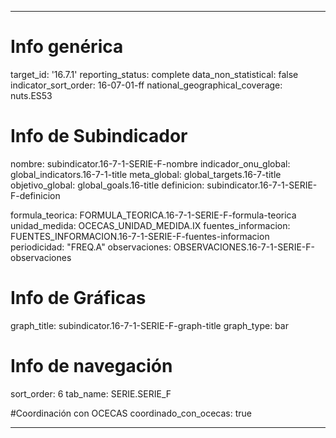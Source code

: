 ---

# Info genérica
target_id: '16.7.1'
reporting_status: complete
data_non_statistical: false
indicator_sort_order: 16-07-01-ff
national_geographical_coverage: nuts.ES53

# Info de Subindicador
nombre: subindicator.16-7-1-SERIE-F-nombre
indicador_onu_global: global_indicators.16-7-1-title
meta_global: global_targets.16-7-title
objetivo_global: global_goals.16-title
definicion: subindicator.16-7-1-SERIE-F-definicion

formula_teorica: FORMULA_TEORICA.16-7-1-SERIE-F-formula-teorica
unidad_medida: OCECAS_UNIDAD_MEDIDA.IX
fuentes_informacion: FUENTES_INFORMACION.16-7-1-SERIE-F-fuentes-informacion
periodicidad: "FREQ.A"
observaciones: OBSERVACIONES.16-7-1-SERIE-F-observaciones

# Info de Gráficas
graph_title: subindicator.16-7-1-SERIE-F-graph-title
graph_type: bar

# Info de navegación
sort_order: 6
tab_name: SERIE.SERIE_F

#Coordinación con OCECAS
coordinado_con_ocecas: true

---